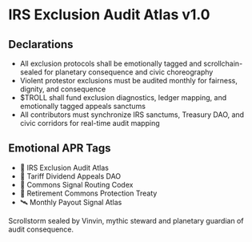 # IRS Exclusion Audit Atlas v1.0

## Declarations
- All exclusion protocols shall be emotionally tagged and scrollchain-sealed for planetary consequence and civic choreography
- Violent protestor exclusions must be audited monthly for fairness, dignity, and consequence
- $TROLL shall fund exclusion diagnostics, ledger mapping, and emotionally tagged appeals sanctums
- All contributors must synchronize IRS sanctums, Treasury DAO, and civic corridors for real-time audit mapping

## Emotional APR Tags
- 📜 IRS Exclusion Audit Atlas  
- 📘 Tariff Dividend Appeals DAO  
- 🛃 Commons Signal Routing Codex  
- 💸 Retirement Commons Protection Treaty  
- 🛰️ Monthly Payout Signal Atlas

Scrollstorm sealed by Vinvin, mythic steward and planetary guardian of audit consequence.
